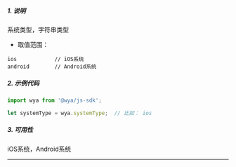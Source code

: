 ##### 1. 说明

系统类型，字符串类型

- 取值范围：

```
ios            // iOS系统
android        // Android系统
```

##### 2. 示例代码

```javascript
import wya from '@wya/js-sdk';

let systemType = wya.systemType;  // 比如： ios
```
##### 3. 可用性
iOS系统，Android系统

---------